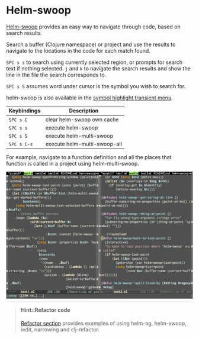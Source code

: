 # Helm-swoop

[Helm-swoop](https://develop.spacemacs.org/layers/+completion/helm/README.html#helm-swoop) provides an easy way to navigate through code, based on search results

Search a buffer (Clojure namespace) or project and use the results to navigate to the locations in the code for each match found.

`SPC s s` to search using currently selected region, or prompts for search text if nothing selected.  `j` and `k` to navigate the search results and show the line in the file the search corresponds to.

`SPC s S` assumes word under cursor is the symbol you wish to search for.

helm-swoop is also available in the [symbol highlight transient menu](/navigating-code/names-symbols.md).


| Keybindings | Description                  |
|-------------|------------------------------|
| `SPC s C`   | clear helm-swoop own cache   |
| `SPC s s`   | execute helm-swoop           |
| `SPC s S`   | execute helm-multi-swoop     |
| `SPC s C-s` | execute helm-multi-swoop-all |

For example, navigate to a function definition and all the places that function is called in a project using helm-multi-swoop.

![Helm multi-swoop](https://raw.githubusercontent.com/ShingoFukuyama/images/master/helm-multi-swoop.gif)

> #### Hint::Refactor code
> [Refactor section](/refactor/) provides examples of using helm-ag, helm-swoop, iedit, narrowing and clj-refactor.
